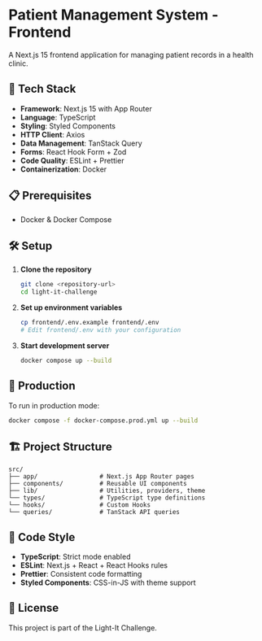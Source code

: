 # Patient Management System - Frontend

A Next.js 15 frontend application for managing patient records in a health clinic.

## 🚀 Tech Stack

- **Framework**: Next.js 15 with App Router
- **Language**: TypeScript
- **Styling**: Styled Components
- **HTTP Client**: Axios
- **Data Management**: TanStack Query
- **Forms**: React Hook Form + Zod
- **Code Quality**: ESLint + Prettier
- **Containerization**: Docker

## 📋 Prerequisites

- Docker & Docker Compose

## 🛠️ Setup

1. **Clone the repository**

   ```bash
   git clone <repository-url>
   cd light-it-challenge
   ```

2. **Set up environment variables**

   ```bash
   cp frontend/.env.example frontend/.env
   # Edit frontend/.env with your configuration
   ```

3. **Start development server**
   ```bash
   docker compose up --build
   ```

## 🚀 Production

To run in production mode:

```bash
docker compose -f docker-compose.prod.yml up --build
```

## 🏗️ Project Structure

```
src/
├── app/                 # Next.js App Router pages
├── components/          # Reusable UI components
├── lib/                 # Utilities, providers, theme
└── types/               # TypeScript type definitions
└── hooks/               # Custom Hooks
└── queries/             # TanStack API queries
```

## 📝 Code Style

- **TypeScript**: Strict mode enabled
- **ESLint**: Next.js + React + React Hooks rules
- **Prettier**: Consistent code formatting
- **Styled Components**: CSS-in-JS with theme support

## 📄 License

This project is part of the Light-It Challenge.
